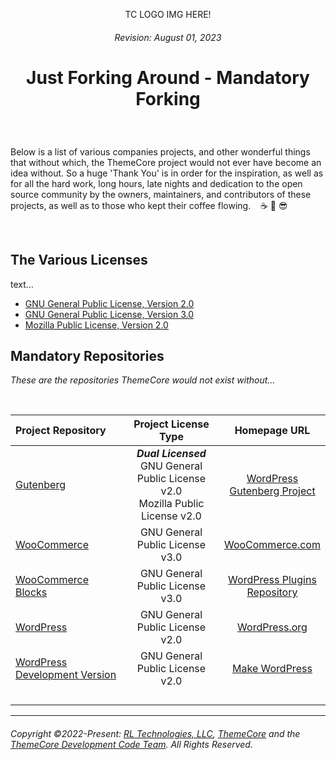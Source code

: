 <!-- BEGIN THEMECORE MANDATORY FORKING README.MD V0.0.1 BLOCK -->

<p align="center">TC LOGO IMG HERE!</p>

###### <p align="center">Revision: August 01, 2023</p>

# <p align="center">Just Forking Around - Mandatory Forking</p>

<br>

Below is a list of various companies projects, and other wonderful things that without which, the ThemeCore project would not ever have become an idea without. So a huge 'Thank You' is in order for the inspiration, as well as for all the hard work, long hours, late nights and dedication to the open source community by the owners, maintainers, and contributors of these projects, as well as to those who kept their coffee flowing. &nbsp;&nbsp; :coffee: :metal: :sunglasses: 

<br>

## The Various Licenses

text...

- [GNU General Public License, Version 2.0](../Project-Licenses/license.gplv2.md)
- [GNU General Public License, Version 3.0](../Project-Licenses/license.gplv3.md)
- [Mozilla Public License, Version 2.0](../Project-Licenses/license.mplv2.md)

## Mandatory Repositories

*These are the repositories ThemeCore would not exist without...*<br>

<br>

Project Repository | Project License Type | Homepage URL
| :--- | :---: | :---: |
| [Gutenberg](https://github.com/WordPress/gutenberg) |  ***Dual Licensed***<br>GNU General Public License v2.0<br>Mozilla Public License v2.0 | [WordPress<br>Gutenberg Project](https://wordpress.org/gutenberg/) |
| [WooCommerce](https://github.com/woocommerce/woocommerce) | GNU General Public License v3.0 | [WooCommerce.com](https://woocommerce.com/)|
| [WooCommerce Blocks](https://github.com/woocommerce/woocommerce-blocks) | GNU General Public License v3.0 | [WordPress Plugins<br>Repository](https://wordpress.org/plugins/woo-gutenberg-products-block/) |
| [WordPress](https://github.com/WordPress/WordPress) | GNU General Public License v2.0 | [WordPress.org](https://wordpress.org) |
| [WordPress Development Version ]() | GNU General Public License v2.0 | [Make WordPress](https://make.wordpress.org/) |
| []() |   | []() |
| []() |   | []() |
| []() |   | []() |
| []() |   | []() |

---
###### Copyright ©2022-Present: <a href="https://rltechsllc.com">RL Technologies, LLC</a>, <a href="https://themecore.org">ThemeCore</a> and the <a href="mailto:codeteam@themecore.org">ThemeCore Development Code Team</a>. All Rights Reserved.

<!-- END THEMECORE MANDATORY FORKING README.MD BLOCK -->